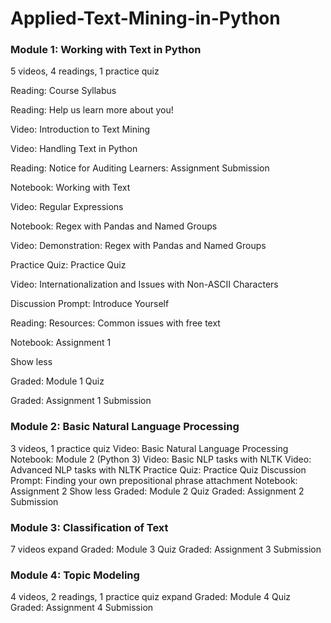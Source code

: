 # Applied-Text-Mining-in-Python

### Module 1: Working with Text in Python
5 videos, 4 readings, 1 practice quiz

Reading: Course Syllabus

Reading: Help us learn more about you!

Video: Introduction to Text Mining

Video: Handling Text in Python

Reading: Notice for Auditing Learners: Assignment Submission

Notebook: Working with Text

Video: Regular Expressions

Notebook: Regex with Pandas and Named Groups

Video: Demonstration: Regex with Pandas and Named Groups

Practice Quiz: Practice Quiz

Video: Internationalization and Issues with Non-ASCII Characters

Discussion Prompt: Introduce Yourself

Reading: Resources: Common issues with free text

Notebook: Assignment 1

Show less

Graded: Module 1 Quiz

Graded: Assignment 1 Submission

### Module 2: Basic Natural Language Processing
3 videos, 1 practice quiz
Video: Basic Natural Language Processing
Notebook: Module 2 (Python 3)
Video: Basic NLP tasks with NLTK
Video: Advanced NLP tasks with NLTK
Practice Quiz: Practice Quiz
Discussion Prompt: Finding your own prepositional phrase attachment
Notebook: Assignment 2
Show less
Graded: Module 2 Quiz
Graded: Assignment 2 Submission

### Module 3: Classification of Text
7 videos
expand
Graded: Module 3 Quiz
Graded: Assignment 3 Submission

### Module 4: Topic Modeling
4 videos, 2 readings, 1 practice quiz
expand
Graded: Module 4 Quiz
Graded: Assignment 4 Submission
